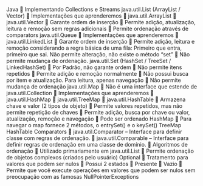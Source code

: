 Java  Implementando Collections e Streams
java.util.List (ArrayList / Vector) 
	Implementações que aprenderemos 
	java.util.ArrayList
	java.util.Vector
	Garante ordem de inserção
	Permite adição, atualização, leitura e remoção sem regras adicionais
	Permite ordenação através de comparators
java.util.Queue
	Implementações que aprenderemos 
	java.util.LinkedList
	Garante ordem de inserção
	Permite adição, leitura e remoção considerando a regra básica de uma fila: Primeiro que entra, primeiro que sai. Não permite alteração, não existe o método “set” 
	Não permite mudança de ordenação.
java.util.Set (HashSet / TreeSet / LinkedHashSet)
	Por Padrão, não garante ordem
	Não permite itens repetidos
	Permite adição e remoção normalmente
	Não possui busca por item e atualização. Para leitura, apenas navegação
	Não permite mudança de ordenação
java.util.Map
	Não é uma interface que estende de java.util.Collection
	Implementações que aprenderemos 
	java.util.HashMap
	java.util.TreeMap
	java.util.HashTable
	Armazena chave e valor (2 tipos de objeto)
	Permite valores repetidos, mas não permite repetição de chaves
	Permite adição, busca por chave ou valor, atualização, remoção e navegação
	Pode ser ordenado
HashMap  Para navegar o map fornece 2 métodos, o entrySet() e o keySet()
TreeMap
HashTable
Comparators
	java.util.Comparator – Interface para definir classe com regras de ordenação.
	java.util.Comparable – Interface para definir regras de ordenação em uma classe de domínio.
	Algoritmos de ordenação
	Utilizado primariamente em java.util.List
	Permite ordenação de objetos complexos (criados pelo usuário)
Optional
	Tratamento para valores que podem ser nulos
	Possui 2 estados
	Presente
	Vazio
	Permite que você execute operações em valores que podem ser nulos sem preocupação com as famosas NullPointerExceptions

